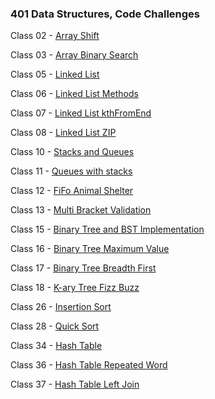 ### 401 Data Structures, Code Challenges

Class 02 - [Array Shift](https://github.com/Jarrell28/data-structures-and-algorithms/tree/master/javascript/code-challenges/arrayShift)

Class 03 - [Array Binary Search](https://github.com/Jarrell28/data-structures-and-algorithms/tree/master/javascript/code-challenges/arrayBinarySearch)

Class 05 - [Linked List](https://github.com/Jarrell28/data-structures-and-algorithms/tree/master/javascript/code-challenges/linkedList)

Class 06 - [Linked List Methods](https://github.com/Jarrell28/data-structures-and-algorithms/tree/master/javascript/code-challenges/linkedList)

Class 07 - [Linked List kthFromEnd](https://github.com/Jarrell28/data-structures-and-algorithms/tree/master/javascript/code-challenges/linkedList)

Class 08 - [Linked List ZIP](https://github.com/Jarrell28/data-structures-and-algorithms/tree/master/javascript/code-challenges/llZip)

Class 10 - [Stacks and Queues](https://github.com/Jarrell28/data-structures-and-algorithms/tree/master/javascript/code-challenges/stacksAndQueues)

Class 11 - [Queues with stacks](https://github.com/Jarrell28/data-structures-and-algorithms/tree/master/javascript/code-challenges/queueWithStacks)

Class 12 - [FiFo Animal Shelter](https://github.com/Jarrell28/data-structures-and-algorithms/tree/master/javascript/code-challenges/fifoAnimalShelter)

Class 13 - [Multi Bracket Validation](https://github.com/Jarrell28/data-structures-and-algorithms/tree/master/javascript/code-challenges/multiBracketValidation)

Class 15 - [Binary Tree and BST Implementation](https://github.com/Jarrell28/data-structures-and-algorithms/tree/master/javascript/code-challenges/tree)

Class 16 - [Binary Tree Maximum Value](https://github.com/Jarrell28/data-structures-and-algorithms/tree/master/javascript/code-challenges/BinaryTree)

Class 17 - [Binary Tree Breadth First](https://github.com/Jarrell28/data-structures-and-algorithms/tree/master/javascript/code-challenges/BinaryTree)

Class 18 - [K-ary Tree Fizz Buzz](https://github.com/Jarrell28/data-structures-and-algorithms/tree/master/javascript/code-challenges/fizzBuzzTree)

Class 26 - [Insertion Sort](https://github.com/Jarrell28/data-structures-and-algorithms/tree/master/javascript/code-challenges/insertionSort)

Class 28 - [Quick Sort](https://github.com/Jarrell28/data-structures-and-algorithms/tree/master/javascript/code-challenges/quick-sort)

Class 34 - [Hash Table](https://github.com/Jarrell28/data-structures-and-algorithms/tree/master/javascript/code-challenges/hashtable)

Class 36 - [Hash Table Repeated Word](https://github.com/Jarrell28/data-structures-and-algorithms/tree/master/javascript/code-challenges/repeatedWord)

Class 37 - [Hash Table Left Join](https://github.com/Jarrell28/data-structures-and-algorithms/tree/master/javascript/code-challenges/leftJoin)

